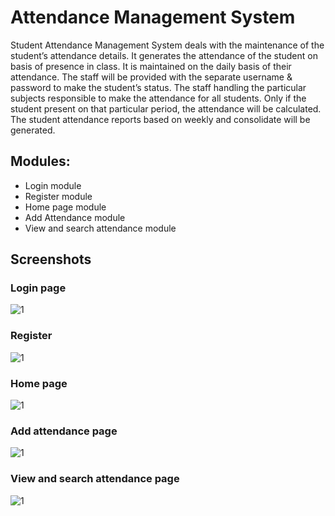 # Attendance Management System
 Student Attendance Management System deals with the  maintenance of the student’s attendance details. It generates the  attendance of the student on basis of presence in class. It is maintained on  the daily basis of their attendance. The staff will be provided with the  separate username & password to make the student’s status. The staff  handling the particular subjects responsible to make the attendance for all  students. Only if the student present on that particular period, the  attendance will be calculated. The student attendance reports based on  weekly and consolidate will be generated.
 
## Modules:
 * Login module
 * Register module
 * Home page module
 * Add Attendance module
 * View and search attendance module
 
 ## Screenshots
 
 ### Login page
![1](https://user-images.githubusercontent.com/103260935/211022986-264e7cd3-fb5d-45f2-933b-531502a32acf.jpg)

 ### Register
![1](https://user-images.githubusercontent.com/103260935/211023156-62cc4d07-be32-4da6-a9e4-93c90fc91aff.jpg)

 ### Home page
![1](https://user-images.githubusercontent.com/103260935/211023288-e6f90873-b68d-4681-b81a-b96e6a9bf6c5.jpg)

 ### Add attendance page
![1](https://user-images.githubusercontent.com/103260935/211023402-152213bc-0b4a-45bd-aa9e-f7c31c3ca7ef.jpg)

 ### View and search attendance page
![1](https://user-images.githubusercontent.com/103260935/211023472-2b99692e-f3cb-4b9a-84b0-c83e21420c41.jpg)
